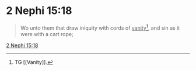 # 2 Nephi 15:18

> Wo unto them that draw iniquity with cords of <u>vanity</u>[^a], and sin as it were with a cart rope;

[2 Nephi 15:18](https://www.churchofjesuschrist.org/study/scriptures/bofm/2-ne/15?lang=eng&id=p18#p18)


[^a]: TG [[Vanity]].
